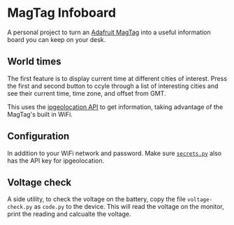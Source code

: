 # MagTag Infoboard

A personal project to turn an [Adafruit MagTag](https://www.adafruit.com/magtag) into a useful information board you can keep on your desk.

## World times

The first feature is to display current time at different cities of interest. Press the first and second button to ccyle through a list of interesting cities and see their current time, time zone, and offset from GMT.

This uses the [ipgeolocation API](https://ipgeolocation.io/documentation.html) to get information, taking advantage of the MagTag's built in WiFi.

## Configuration

In addition to your WiFi network and password. Make sure [`secrets.py`](./secrets.py) also has the API key for ipgeolocation.

## Voltage check

A side utility, to check the voltage on the battery, copy the file `voltage-check.py` as `code.py` to the device. This will read the voltage on the monitor, print the reading and calcualte the voltage.
